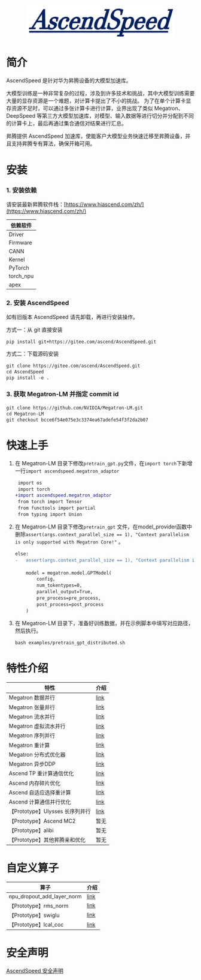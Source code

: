 <p align="center"> <img src="sources/images/logo.png" height="90px" width="400px"></p>

# 简介

AscendSpeed 是针对华为昇腾设备的大模型加速库。

大模型训练是一种非常复杂的过程，涉及到许多技术和挑战，其中大模型训练需要大量的显存资源是一个难题，对计算卡提出了不小的挑战。
为了在单个计算卡显存资源不足时，可以通过多张计算卡进行计算，业界出现了类似 Megatron、DeepSpeed 等第三方大模型加速库，对模型、输入数据等进行切分并分配到不同的计算卡上，最后再通过集合通信对结果进行汇总。

昇腾提供 AscendSpeed 加速库，使能客户大模型业务快速迁移至昇腾设备，并且支持昇腾专有算法，确保开箱可用。

# 安装

### 1. 安装依赖

请安装最新昇腾软件栈：[https://www.hiascend.com/zh/](https://www.hiascend.com/zh/)

| 依赖软件      |
|-----------|
| Driver    | 
| Firmware  | 
| CANN      | 
| Kernel    | 
| PyTorch   | 
| torch_npu | 
| apex      | 

### 2. 安装 AscendSpeed

如有旧版本 AscendSpeed 请先卸载，再进行安装操作。

方式一：从 git 直接安装

 ```shell
 pip install git+https://gitee.com/ascend/AscendSpeed.git
 ```

方式二：下载源码安装

 ```shell
 git clone https://gitee.com/ascend/AscendSpeed.git
 cd AscendSpeed
 pip install -e .
 ```

### 3. 获取 Megatron-LM 并指定 commit id

 ```shell
 git clone https://github.com/NVIDIA/Megatron-LM.git
 cd Megatron-LM
 git checkout bcce6f54e075e3c3374ea67adefe54f3f2da2b07
 ```

# 快速上手

1. 在 Megatron-LM 目录下修改`pretrain_gpt.py`文件，在`import torch`下新增一行`import ascendspeed.megatron_adaptor`

    ```diff
     import os
     import torch
    +import ascendspeed.megatron_adaptor
     from torch import Tensor
     from functools import partial
     from typing import Union
    ```

2. 在 Megatron-LM 目录下修改`pretrain_gpt`
   文件，在model_provider函数中删除`assert(args.context_parallel_size == 1), "Context parallelism is only supported with Megatron Core!"`
   。
    ```diff
    else:
    -   assert(args.context_parallel_size == 1), "Context parallelism is only supported with Megatron Core!"

        model = megatron.model.GPTModel(
            config,
            num_tokentypes=0,
            parallel_output=True,
            pre_process=pre_process,
            post_process=post_process
        )
    ```

3. 在 Megatron-LM 目录下，准备好训练数据，并在示例脚本中填写对应路径，然后执行。
    ```shell
    bash examples/pretrain_gpt_distributed.sh
    ```

# 特性介绍

| 特性 | 介绍 |
| ----- | ----- |
| Megatron 数据并行 | [link](https://github.com/NVIDIA/Megatron-LM) |
| Megatron 张量并行 | [link](https://github.com/NVIDIA/Megatron-LM) |
| Megatron 流水并行  | [link](https://github.com/NVIDIA/Megatron-LM) |
| Megatron 虚拟流水并行  | [link](https://github.com/NVIDIA/Megatron-LM) |
| Megatron 序列并行  | [link](https://github.com/NVIDIA/Megatron-LM) |
| Megatron 重计算  | [link](https://github.com/NVIDIA/Megatron-LM) |
| Megatron 分布式优化器  | [link](https://github.com/NVIDIA/Megatron-LM) |
| Megatron 异步DDP  | [link](https://github.com/NVIDIA/Megatron-LM) |
| Ascend TP 重计算通信优化 | [link](docs/features/recomputation-communication.md) |
| Ascend 内存碎片优化 | [link](docs/features/memory-fragmentation.md) |
| Ascend 自适应选择重计算 | [link](docs/features/adaptive-recompute.md) |
| Ascend 计算通信并行优化 | [link](docs/features/communication-over-computation.md) |
| 【Prototype】Ulysses 长序列并行 | [link](docs/features/ulysses-context-parallel.md) |
| 【Prototype】Ascend MC2 | 暂无 |
| 【Prototype】alibi | 暂无 |
| 【Prototype】其他昇腾亲和优化 | 暂无 |

# 自定义算子

| 算子                         | 介绍                                             |
|----------------------------|------------------------------------------------|
| npu_dropout_add_layer_norm | [link](docs/ops/npu_dropout_add_layer_norm.md) |
| 【Prototype】rms_norm                   | [link](docs/ops/rms_norm.md)                   |
| 【Prototype】swiglu                     | [link](docs/ops/swiglu.md)                     |
| 【Prototype】lcal_coc                   | [link](docs/ops/lcal_coc.md)                   |

# 安全声明

[AscendSpeed 安全声明](SECURITYNOTE.md)